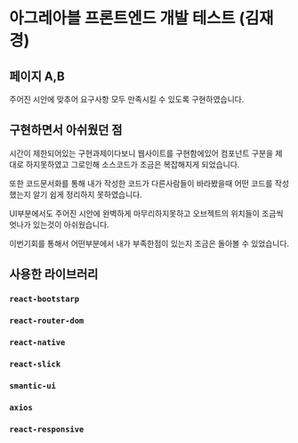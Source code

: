 # 아그레아블 프론트엔드 개발 테스트 (김재경)

## 페이지 A,B

주어진 시안에 맞추어 요구사항 모두 만족시킬 수 있도록 구현하였습니다.


## 구현하면서 아쉬웠던 점

시간이 제한되어있는 구현과제이다보니 웹사이트를 구현함에있어 컴포넌트 구분을 제대로 하지못하였고 그로인해 소스코드가 조금은 복잡해지게 되었습니다.

또한 코드문서화를 통해 내가 작성한 코드가 다른사람들이 바라봤을때 어떤 코드를 작성했는지 알기 쉽게 정리하지 못하였습니다.

UI부분에서도 주어진 시안에 완벽하게 마무리하지못하고 오브젝트의 위치들이 조금씩 엇나가 있는것이 아쉬웠습니다.

이번기회를 통해서 어떤부분에서 내가 부족한점이 있는지 조금은 돌아볼 수 있었습니다.


## 사용한 라이브러리

### `react-bootstarp`
### `react-router-dom`
### `react-native`
### `react-slick`
### `smantic-ui`
### `axios`
### `react-responsive`
